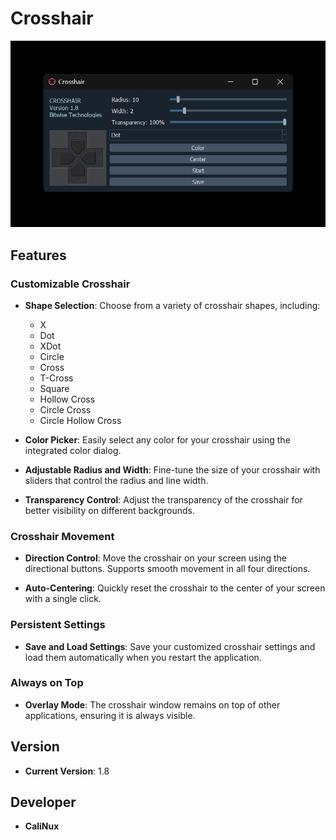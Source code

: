 # Crosshair
![Crosshair Preview](https://github.com/calinux-py/Crosshair/blob/main/crosshair.png)
## Features

### Customizable Crosshair
- **Shape Selection**: Choose from a variety of crosshair shapes, including:
  - X
  - Dot
  - XDot
  - Circle
  - Cross
  - T-Cross
  - Square
  - Hollow Cross
  - Circle Cross
  - Circle Hollow Cross

- **Color Picker**: Easily select any color for your crosshair using the integrated color dialog.

- **Adjustable Radius and Width**: Fine-tune the size of your crosshair with sliders that control the radius and line width.

- **Transparency Control**: Adjust the transparency of the crosshair for better visibility on different backgrounds.

### Crosshair Movement
- **Direction Control**: Move the crosshair on your screen using the directional buttons. Supports smooth movement in all four directions.

- **Auto-Centering**: Quickly reset the crosshair to the center of your screen with a single click.

### Persistent Settings
- **Save and Load Settings**: Save your customized crosshair settings and load them automatically when you restart the application.

### Always on Top
- **Overlay Mode**: The crosshair window remains on top of other applications, ensuring it is always visible.

## Version
- **Current Version**: 1.8

## Developer
- **CaliNux**

